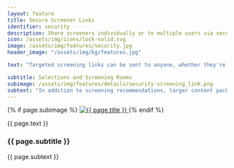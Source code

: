 ```yaml
---
layout: feature
title: Secure Screener Links
identifier: security
description: Share screeners individually or to multiple users via secure, time or view restricted branded email links to engage closer with your clients.
icon: /assets/img/icons/lock-solid.svg
image: /assets/img/features/security.jpg
header_image: "/assets/img/bg/features.jpg"

text: "Targeted screening links can be sent to anyone, whether they're already a user of your client platform or not. Trigger a screening recommendation from a single title immediately or compile a package first, then simply define the recipient(s) and key validity parameters such as an expiry date, login/registration requirement and, optionally, the maximum number of views. Each recipient will get their own private screening link accessible immediately through the email, or at any time in their logged-in client dashboard."

subtitle: Selections and Screening Rooms
subimage: /assets/img/features/details/security-screening_link.png
subtext: "In addition to screening recommendations, larger content packages - especially if they are liable to change over time - can be deposited as selections in each client's dashboard. Alternatively, the same goes for individual videos, which can also be showcased as straight-up playlists in customizable screening rooms."
---
```


<div class="row">
    <div class="col-xl-6 col-lg-12">
        <div class="s-details-img mb-30">
          {% if page.subimage %}
          <a href="{{ page.subimage }}" class="view">
            <img src="{{ page.subimage }}" alt="{{ page.title }}">  
          </a>
          {% endif %}
        </div>
    </div>
    <div class="col-xl-6 col-lg-12">
        <div class="service-details mb-40">
            <p>{{ page.text }}</p>
            <h3>{{ page.subtitle }}</h3>
            <p>{{ page.subtext }}</p>
        </div>
    </div>
</div>
